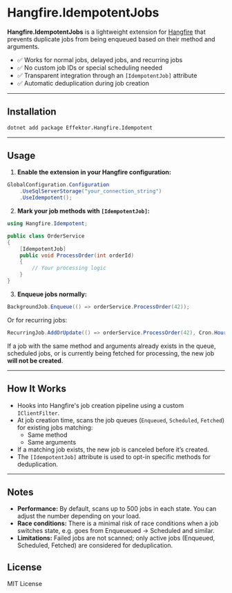 
# Hangfire.IdempotentJobs

**Hangfire.IdempotentJobs** is a lightweight extension for [Hangfire](https://www.hangfire.io/) that prevents duplicate jobs from being enqueued based on their method and arguments.

- ✅ Works for normal jobs, delayed jobs, and recurring jobs
- ✅ No custom job IDs or special scheduling needed
- ✅ Transparent integration through an `[IdempotentJob]` attribute
- ✅ Automatic deduplication during job creation

---

## Installation

```bash
dotnet add package Effektor.Hangfire.Idempotent
```

---

## Usage

1. **Enable the extension in your Hangfire configuration:**

```csharp
GlobalConfiguration.Configuration
    .UseSqlServerStorage("your_connection_string")
    .UseIdempotent();
```

2. **Mark your job methods with `[IdempotentJob]`:**

```csharp
using Hangfire.Idempotent;

public class OrderService
{
    [IdempotentJob]
    public void ProcessOrder(int orderId)
    {
        // Your processing logic
    }
}
```

3. **Enqueue jobs normally:**

```csharp
BackgroundJob.Enqueue(() => orderService.ProcessOrder(42));
```

Or for recurring jobs:

```csharp
RecurringJob.AddOrUpdate(() => orderService.ProcessOrder(42), Cron.Hourly);
```

If a job with the same method and arguments already exists in the queue, scheduled jobs, or is currently being fetched for processing, the new job **will not be created**.

---

## How It Works

- Hooks into Hangfire's job creation pipeline using a custom `IClientFilter`.
- At job creation time, scans the job queues (`Enqueued`, `Scheduled`, `Fetched`) for existing jobs matching:
  - Same method
  - Same arguments
- If a matching job exists, the new job is canceled before it’s created.
- The `[IdempotentJob]` attribute is used to opt-in specific methods for deduplication.

---

## Notes

- **Performance:** By default, scans up to 500 jobs in each state. You can adjust the number depending on your load.
- **Race conditions:** There is a minimal risk of race conditions when a job switches state, e.g. goes from Enqueueued -> Scheduled and similar.
- **Limitations:** Failed jobs are not scanned; only active jobs (Enqueued, Scheduled, Fetched) are considered for deduplication.

## License

MIT License

